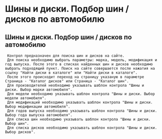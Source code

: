 ﻿---
description: 2.4.7
---
# Шины и диски. Подбор шин / дисков по автомобилю
## Шины и диски. Подбор шин / дисков по автомобилю
     Контрол предназначен для поиска шин и дисков на сайте.
     Для поиска необходимо выбрать параметры: марка, модель, модификация и год выпуска. После этого в списках найденных шин и дисков необходимо выбрать подходящий пункт. Поиск на сайте совершается после нажатия на ссылку "Найти диски в каталоге" или "Найти диски в каталоге".
     После этого происходит переход на страницу указаную в параметре Страница - "Каталог дисков" или Страница - "Каталог шин".
     Для производителей необходимо указывать шаблон контрола "Шины и диски. Выбор марки автомобиля".
     Для модели необходимо указывать шаблон контрола "Шины и диски. Выбор модели автомобиля".
     Для модификаций необходимо указывать шаблон контрола "Шины и диски. Выбор модификации автомобиля".
     Для годов выпуска необходимо указывать шаблон контрола "Шины и диски. Выбор года выпуска автомобиля".
     Для списка шин необходимо указывать шаблон контрола "Шины и диски. Выбор шин".
     Для списка дисков необходимо указывать шаблон контрола "Шины и диски. Выбор дисков".
